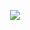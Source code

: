 <p align="center">
  <img src="https://www.google.com/imgres?imgurl=https%3A%2F%2Fmedia2.giphy.com%2Fmedia%2FVDRrIPOvZ3F78EgCet%2Fgiphy.gif%3Fcid%3D6c09b952a3kb1ggp88w47c4flx8ndr9ypqlt3pr0wmmf9hux%26ep%3Dv1_internal_gif_by_id%26rid%3Dgiphy.gif%26ct%3Ds&tbnid=rI_jzcnmO-y8SM&vet=12ahUKEwjXw_72zvOBAxVp2zgGHcEaB7gQMygcegUIARCZAQ..i&imgrefurl=https%3A%2F%2Fgiphy.com%2Fgifs%2Fhello-3amcrafter-hellothere-VDRrIPOvZ3F78EgCet&docid=-foR3qxFYVgkOM&w=480&h=480&q=hey%20there%20giphy%20with%20doodle&hl=en&ved=2ahUKEwjXw_72zvOBAxVp2zgGHcEaB7gQMygcegUIARCZAQ"/>
</p>



